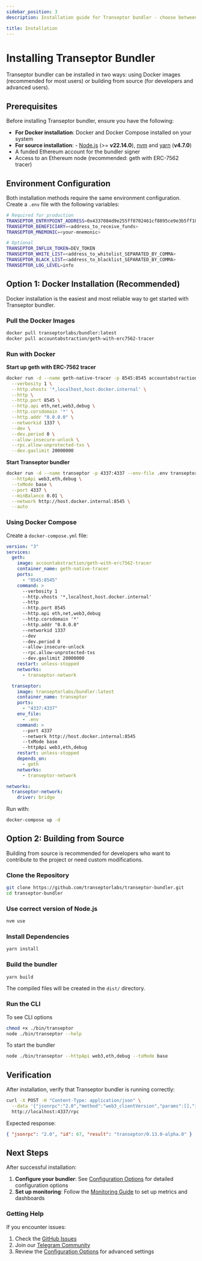 ```yaml
---
sidebar_position: 3
description: Installation guide for Transeptor bundler - choose between Docker or building from source

title: Installation
---
```


# Installing Transeptor Bundler

Transeptor bundler can be installed in two ways: using Docker images (recommended for most users) or building from source (for developers and advanced users).

## Prerequisites

Before installing Transeptor bundler, ensure you have the following:

- **For Docker installation**: Docker and Docker Compose installed on your system
- **For source installation**: - [Node.js](https://nodejs.org/) (>= **v22.14.0**), [nvm](https://github.com/nvm-sh/nvm) and [yarn](https://classic.yarnpkg.com/lang/en/) (**v4.7.0**)
- A funded Ethereum account for the bundler signer
- Access to an Ethereum node (recommended: geth with ERC-7562 tracer)

## Environment Configuration

Both installation methods require the same environment configuration. Create a `.env` file with the following variables:

```bash
# Required for production
TRANSEPTOR_ENTRYPOINT_ADDRESS=0x4337084d9e255ff0702461cf8895ce9e3b5ff108
TRANSEPTOR_BENEFICIARY=<address_to_receive_funds>
TRANSEPTOR_MNEMONIC=<your-mnemonic>

# Optional
TRANSEPTOR_INFLUX_TOKEN=DEV_TOKEN
TRANSEPTOR_WHITE_LIST=<address_to_whitelist_SEPARATED_BY_COMMA>
TRANSEPTOR_BLACK_LIST=<address_to_blacklist_SEPARATED_BY_COMMA>
TRANSEPTOR_LOG_LEVEL=info
```

## Option 1: Docker Installation (Recommended)

Docker installation is the easiest and most reliable way to get started with Transeptor bundler.

### Pull the Docker Images

```bash
docker pull transeptorlabs/bundler:latest
docker pull accountabstraction/geth-with-erc7562-tracer
```

### Run with Docker

**Start up geth with ERC-7562 tracer**

```bash
docker run -d --name geth-native-tracer -p 8545:8545 accountabstraction/geth-with-erc7562-tracer \
  --verbosity 1 \
  --http.vhosts '*,localhost,host.docker.internal' \
  --http \
  --http.port 8545 \
  --http.api eth,net,web3,debug \
  --http.corsdomain '*' \
  --http.addr "0.0.0.0" \
  --networkid 1337 \
  --dev \
  --dev.period 0 \
  --allow-insecure-unlock \
  --rpc.allow-unprotected-txs \
  --dev.gaslimit 20000000
```

**Start Transeptor bundler**

```bash
docker run -d --name transeptor -p 4337:4337 --env-file .env transeptorlabs/bundler:latest \
  --httpApi web3,eth,debug \
  --txMode base \
  --port 4337 \
  --minBalance 0.01 \
  --network http://host.docker.internal:8545 \
  --auto
```

### Using Docker Compose

Create a `docker-compose.yml` file:

```yaml
version: "3"
services:
  geth:
    image: accountabstraction/geth-with-erc7562-tracer
    container_name: geth-native-tracer
    ports:
      - "8545:8545"
    command: >
      --verbosity 1
      --http.vhosts '*,localhost,host.docker.internal'
      --http
      --http.port 8545
      --http.api eth,net,web3,debug
      --http.corsdomain '*'
      --http.addr "0.0.0.0"
      --networkid 1337
      --dev
      --dev.period 0
      --allow-insecure-unlock
      --rpc.allow-unprotected-txs
      --dev.gaslimit 20000000
    restart: unless-stopped
    networks:
      - transeptor-network

  transeptor:
    image: transeptorlabs/bundler:latest
    container_name: transeptor
    ports:
      - "4337:4337"
    env_file:
      - .env
    command: >
      --port 4337
      --network http://host.docker.internal:8545
      --txMode base
      --httpApi web3,eth,debug
    restart: unless-stopped
    depends_on:
      - geth
    networks:
      - transeptor-network

networks:
  transeptor-network:
    driver: bridge
```

Run with:

```bash
docker-compose up -d
```

## Option 2: Building from Source

Building from source is recommended for developers who want to contribute to the project or need custom modifications.

### Clone the Repository

```bash
git clone https://github.com/transeptorlabs/transeptor-bundler.git
cd transeptor-bundler
```

### Use correct version of Node.js

```bash
nvm use
```

### Install Dependencies

```bash
yarn install
```

### Build the bundler

```bash
yarn build
```

The compiled files will be created in the `dist/` directory.

### Run the CLI

To see CLI options
```bash
chmod +x ./bin/transeptor
node ./bin/transeptor --help
```

To start the bundler
```bash
node ./bin/transeptor --httpApi web3,eth,debug --txMode base
```

## Verification

After installation, verify that Transeptor bundler is running correctly:

```bash
curl -X POST -H "Content-Type: application/json" \
  --data '{"jsonrpc":"2.0","method":"web3_clientVersion","params":[],"id":67}' \
  http://localhost:4337/rpc
```

Expected response:

```json
{ "jsonrpc": "2.0", "id": 67, "result": "transeptor/0.13.0-alpha.0" }
```

## Next Steps

After successful installation:

1. **Configure your bundler**: See [Configuration Options](./configuration/configuration-options) for detailed configuration options
2. **Set up monitoring**: Follow the [Monitoring Guide](./monitoring/metrics) to set up metrics and dashboards

### Getting Help

If you encounter issues:

1. Check the [GitHub Issues](https://github.com/transeptorlabs/transeptor-bundler/issues)
2. Join our [Telegram Community](https://t.me/+eUGda3KIND4zMjRh)
3. Review the [Configuration Options](./configuration/configuration-options) for advanced settings
